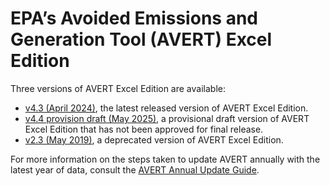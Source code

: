 # EPA’s Avoided Emissions and Generation Tool (AVERT) Excel Edition

Three versions of AVERT Excel Edition are available:

- [v4.3 (April 2024)](/excel/), the latest released version of AVERT Excel Edition.
- [v4.4 provision draft (May 2025)](/excel/), a provisional draft version of AVERT Excel Edition that has not been approved for final release.
- [v2.3 (May 2019)](/excel/), a deprecated version of AVERT Excel Edition.

For more information on the steps taken to update AVERT annually with the latest year of data, consult the [AVERT Annual Update Guide](/excel/docs/AVERT%202025%20Annual%20Update%20Guide.xlsx).
